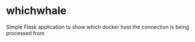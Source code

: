 # whichwhale
Simple Flask application to show which docker host the connection is being processed from
